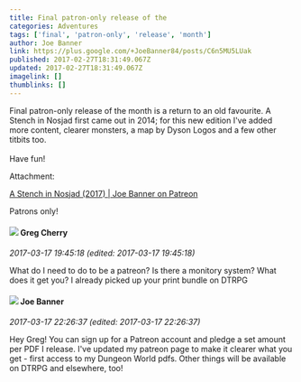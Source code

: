 ```yaml
---
title: Final patron-only release of the
categories: Adventures
tags: ['final', 'patron-only', 'release', 'month']
author: Joe Banner
link: https://plus.google.com/+JoeBanner84/posts/C6n5MU5LUak
published: 2017-02-27T18:31:49.067Z
updated: 2017-02-27T18:31:49.067Z
imagelink: []
thumblinks: []
---
```


Final patron-only release of the month is a return to an old favourite. A Stench in Nosjad first came out in 2014; for this new edition I&#39;ve added more content, clearer monsters, a map by Dyson Logos and a few other titbits too. <br /><br />Have fun!


Attachment:

<a href='https://www.patreon.com/posts/stench-in-nosjad-8254080?utm_medium=social&utm_source=googleplus&utm_campaign=postshare'>A Stench in Nosjad (2017) | Joe Banner on Patreon</a>


Patrons only!
<div id='comment z124zbtr4tbesvfm223vgh4bpuazstngq04'>
  <h4><img src='{{site.baseurl}}//images/avatars/107555938213493292180_photo.jpg'> Greg Cherry</h4>
      <p><cite>2017-03-17 19:45:18 (edited: 2017-03-17 19:45:18)</cite></p>
        <p>What do I need to do to be a patreon? Is there a monitory system? What does it get you? I already picked up your print bundle on DTRPG</p>
</div>
        

<div id='comment z124zbtr4tbesvfm223vgh4bpuazstngq04'>
  <h4><img src='{{site.baseurl}}//images/avatars/103619294696451727396_photo.jpg'> Joe Banner</h4>
      <p><cite>2017-03-17 22:26:37 (edited: 2017-03-17 22:26:37)</cite></p>
        <p>Hey Greg! You can sign up for a Patreon account and pledge a set amount per PDF I release. I&#39;ve updated my patreon page to make it clearer what you get - first access to my Dungeon World pdfs. Other things will be available on DTRPG and elsewhere, too!</p>
</div>
        